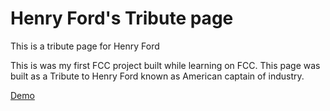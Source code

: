 # Henry Ford's Tribute page
This is a tribute page for Henry Ford

This is was my first FCC project built while learning on FCC.
This page was built as a Tribute to Henry Ford known as American captain of industry.

[Demo](https://sammychris.github.io/Ford-Tribute-Page/)
